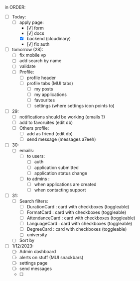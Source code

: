 
in ORDER: 
- [ ] Today:
  - [ ] apply page: 
    - [√] form 
    - [√] docs 
    - [x] backend (cloudinary)
    - [√] fix auth 

- [ ] tomorrow (28):
  - [ ] fix mobile vp
  - [ ] add search by name
  - [ ] validate 
  - [ ] Profile:
    - [ ] profile header 
    - [ ] profile tabs (MUI tabs)
      - [ ] my posts
      - [ ] my applications
      - [ ] favourites
      - [ ] settings (where settings icon points to)

- [ ] 29:
  - [ ] notifications should be working (emails ?)
  - [ ] add to favoruites (edit db)
  - [ ] Others profile: 
    - [ ] add as friend (edit db)
    - [ ] send message (messages a7eeh)

- [ ] 30: 
  - [ ] emails: 
    - [ ] to users: 
      - [ ] auth
      - [ ] application submitted 
      - [ ] application status change 
    - [ ] to admins : 
      - [ ] when applications are created 
      - [ ] when contacting support  

- [ ] 31: 
  - [ ] Search filters:
    - [ ] DurationCard : card with checkboxes (toggleable)
    - [ ] FormatCard : card with checkboxes (toggleable)
    - [ ] AttendanceCard : card with checkboxes (toggleable)
    - [ ] LanguageCard : card with checkboxes (toggleable)
    - [ ] DegreeCard : card with checkboxes (toggleable)
    - [ ] university 
  - [ ] Sort by 

- [ ] 1/12/2023: 
  - [ ] Admin dashboard
  - [ ] alerts on stuff (MUI snackbars)
  - [ ] settings page 
  - [ ] send messages 
  - [ ] 